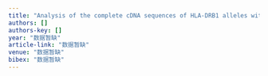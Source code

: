 ```yaml
---
title: "Analysis of the complete cDNA sequences of HLA‐DRB1 alleles with group‐specific amplification primers in the Chinese Han population"
authors: []
authors-key: []
year: "数据暂缺"
article-link: "数据暂缺"
venue: "数据暂缺"
bibex: "数据暂缺"
---
```

